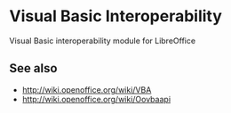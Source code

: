 # Visual Basic Interoperability

Visual Basic interoperability module for LibreOffice

## See also

- <http://wiki.openoffice.org/wiki/VBA>
- <http://wiki.openoffice.org/wiki/Oovbaapi>
